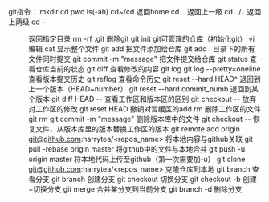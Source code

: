 git指令：
mkdir cd pwd ls(-ah) 
cd~/cd 返回home
cd ..  返回上一级
cd ../.. 返回上两级
cd - <menu> 返回指定目录
rm -rf .git 删除git
git init  git可管理的仓库（初始化git）
vi  编辑
cat 显示整个文件
git add <file>	把文件添加给仓库
git add . 目录下的所有文件同时提交
git commit -m "message"	  把文件提交给仓库
git status 查看仓库当前的状态
git diff <file>  查看修改的内容
git log
git log --pretty=oneline 查看版本提交历史
git reflog  查看命令历史
git reset --hard HEAD^  退回到上一个版本（HEAD~number）
git reset --hard commit_numb 退回到某个版本
git diff HEAD -- <file> 查看工作区和版本区的区别
git checkout -- <file> 放弃对工作区的修改
git reset HEAD <file> 撤销对暂缓区的add
rm <file> 删除工作区的文件
git rm <file> 
git commit -m "message" 删除版本库中的文件
git checkout -- <file> 恢复文件，从版本库里的版本替换工作区的版本
git remote add origin git@github.com:harrytea/<repos_name> 将本地内容与github关联
git pull -rebase origin master 将github中的文件与本地合并
git push -u origin master 将本地代码上传至github（第一次需要加-u）
git clone git@github.com:harrytea/<repos_name> 克隆仓库到本地
git branch 查看分支
git branch <name> 创建分支
git checkout <name> 切换分支
git checkout -b <name> 创建+切换分支
git merge <name> 合并某分支到当前分支
git branch -d <name> 删除分支